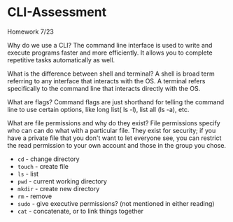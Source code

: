 # CLI-Assessment
Homework 7/23

Why do we use a CLI?
The command line interface is used to write and execute programs faster and more efficiently. It allows you to complete repetitive tasks automatically as well.

What is the difference between shell and terminal?
A shell is broad term referring to any interface that interacts with the OS. A terminal refers specifically to the command line that interacts directly with the OS.

What are flags?
Command flags are just shorthand for telling the command line to use certain options, like long list( ls -l), list all (ls -a), etc. 

What are file permissions and why do they exist?
File permissions specify who can can do what with a particular file. They exist for security; if you have a private file that you don't want to let everyone see, you can restrict the read permission to your own account and those in the group you chose. 

- `cd` - change directory
- `touch` - create file
- `ls` - list
- `pwd` - current working directory
- `mkdir` - create new directory
- `rm` - remove
- `sudo` - give executive permissions? (not mentioned in either reading)
- `cat` - concatenate, or to link things together
